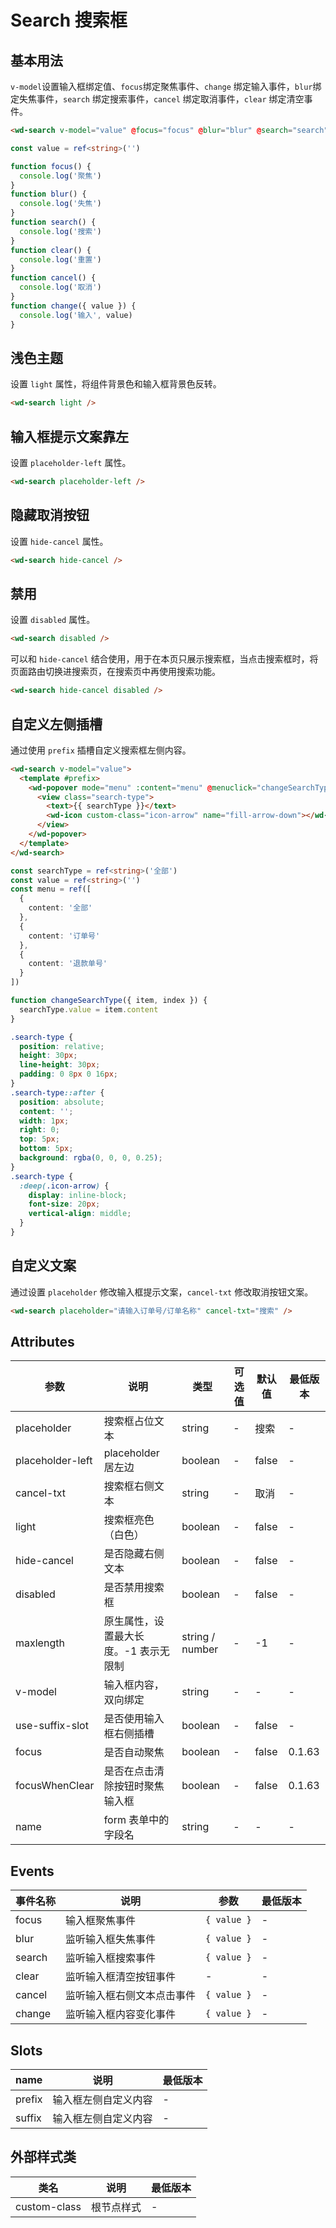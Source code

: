 <frame/>

# Search 搜索框

## 基本用法

`v-model`设置输入框绑定值、`focus`绑定聚焦事件、`change` 绑定输入事件，`blur`绑定失焦事件，`search` 绑定搜索事件，`cancel` 绑定取消事件，`clear` 绑定清空事件。

```html
<wd-search v-model="value" @focus="focus" @blur="blur" @search="search" @clear="clear" @cancel="cancel" @change="change" maxlength="10" />
```

```typescript
const value = ref<string>('')

function focus() {
  console.log('聚焦')
}
function blur() {
  console.log('失焦')
}
function search() {
  console.log('搜索')
}
function clear() {
  console.log('重置')
}
function cancel() {
  console.log('取消')
}
function change({ value }) {
  console.log('输入', value)
}
```

## 浅色主题

设置 `light` 属性，将组件背景色和输入框背景色反转。

```html
<wd-search light />
```

## 输入框提示文案靠左

设置 `placeholder-left` 属性。

```html
<wd-search placeholder-left />
```

## 隐藏取消按钮

设置 `hide-cancel` 属性。

```html
<wd-search hide-cancel />
```

## 禁用

设置 `disabled` 属性。

```html
<wd-search disabled />
```

可以和 `hide-cancel` 结合使用，用于在本页只展示搜索框，当点击搜索框时，将页面路由切换进搜索页，在搜索页中再使用搜索功能。

```html
<wd-search hide-cancel disabled />
```

## 自定义左侧插槽

通过使用 `prefix` 插槽自定义搜索框左侧内容。

```html
<wd-search v-model="value">
  <template #prefix>
    <wd-popover mode="menu" :content="menu" @menuclick="changeSearchType">
      <view class="search-type">
        <text>{{ searchType }}</text>
        <wd-icon custom-class="icon-arrow" name="fill-arrow-down"></wd-icon>
      </view>
    </wd-popover>
  </template>
</wd-search>
```

```typescript
const searchType = ref<string>('全部')
const value = ref<string>('')
const menu = ref([
  {
    content: '全部'
  },
  {
    content: '订单号'
  },
  {
    content: '退款单号'
  }
])

function changeSearchType({ item, index }) {
  searchType.value = item.content
}
```

```scss
.search-type {
  position: relative;
  height: 30px;
  line-height: 30px;
  padding: 0 8px 0 16px;
}
.search-type::after {
  position: absolute;
  content: '';
  width: 1px;
  right: 0;
  top: 5px;
  bottom: 5px;
  background: rgba(0, 0, 0, 0.25);
}
.search-type {
  :deep(.icon-arrow) {
    display: inline-block;
    font-size: 20px;
    vertical-align: middle;
  }
}
```

## 自定义文案

通过设置 `placeholder` 修改输入框提示文案，`cancel-txt` 修改取消按钮文案。

```html
<wd-search placeholder="请输入订单号/订单名称" cancel-txt="搜索" />
```

<!-- 通过设置 `use-action-slot` 来自定义输入框左边内容，设置`use-action-slot` 使用自定义内容替换取消按钮。

```html
<wd-search use-label-slot use-action-slot>
  <template #label>
    <view style="line-height: 14px;margin-right: 10px;">左侧</view>
  </template>
  <template #action>
    <view style="padding: 5px 10px;color: #ff0000;">右侧</view>
  </template>
</wd-search>
``` -->

## Attributes

| 参数             | 说明                                  | 类型            | 可选值 | 默认值 | 最低版本 |
| ---------------- | ------------------------------------- | --------------- | ------ | ------ | -------- |
| placeholder      | 搜索框占位文本                        | string          | -      | 搜索   | -        |
| placeholder-left | placeholder 居左边                    | boolean         | -      | false  | -        |
| cancel-txt       | 搜索框右侧文本                        | string          | -      | 取消   | -        |
| light            | 搜索框亮色（白色）                    | boolean         | -      | false  | -        |
| hide-cancel      | 是否隐藏右侧文本                      | boolean         | -      | false  | -        |
| disabled         | 是否禁用搜索框                        | boolean         | -      | false  | -        |
| maxlength        | 原生属性，设置最大长度。-1 表示无限制 | string / number | -      | -1     | -        |
| v-model          | 输入框内容，双向绑定                  | string          | -      | -      | -        |
| use-suffix-slot  | 是否使用输入框右侧插槽                | boolean         | -      | false  | -        |
| focus            | 是否自动聚焦                      | boolean         | -      | false  | 0.1.63        |
| focusWhenClear   | 是否在点击清除按钮时聚焦输入框       | boolean         | -      | false  | 0.1.63        |
| name             | form 表单中的字段名                   | string          | -      | -      | -        |

## Events

| 事件名称 | 说明                       | 参数        | 最低版本 |
| -------- | -------------------------- | ----------- | -------- |
| focus    | 输入框聚焦事件             | `{ value }` | -        |
| blur     | 监听输入框失焦事件         | `{ value }` | -        |
| search   | 监听输入框搜索事件         | `{ value }` | -        |
| clear    | 监听输入框清空按钮事件     | -           | -        |
| cancel   | 监听输入框右侧文本点击事件 | `{ value }` | -        |
| change   | 监听输入框内容变化事件     | `{ value }` | -        |

## Slots

| name   | 说明                 | 最低版本 |
| ------ | -------------------- | -------- |
| prefix | 输入框左侧自定义内容 | -        |
| suffix | 输入框左侧自定义内容 | -        |

## 外部样式类

| 类名         | 说明       | 最低版本 |
| ------------ | ---------- | -------- |
| custom-class | 根节点样式 | -        |
